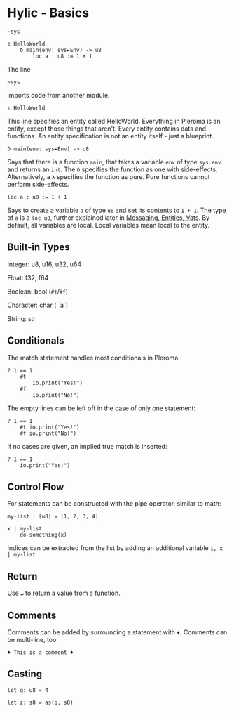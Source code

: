 # Hylic - Basics

```
~sys

ε HelloWorld
	δ main(env: sys►Env) -> u8
		loc a : u8 := 1 + 1
```

The line
```
~sys
```
imports code from another module.

```
ε HelloWorld
```

This line specifies an entity called HelloWorld.  Everything in Pleroma is an entity, except those things that aren't.
Every entity contains data and functions.  An entity specification is not an entity itself - just a blueprint.

```
δ main(env: sys►Env) -> u8
```

Says that there is a function `main`, that takes a variable `env` of type `sys.env` and returns an `int`.
The `δ` specifies the function as one with side-effects.  Alternatively, a `λ` specifies the function as pure.  Pure functions cannot perform side-effects.

```
loc a : u8 := 1 + 1
```
Says to create a variable `a` of type `u8` and set its contents to `1 + 1`.  The type of `a` is a `loc u8`, further explained later in [Messaging, Entities, Vats](./hylic/messaging.md).  By default, all variables are local.  Local variables mean local to the entity.

## Built-in Types

Integer: u8, u16, u32, u64

Float: f32, f64

Boolean: bool (`#t`/`#f`)

Character: char (``a`)

String: str

## Conditionals

The match statement handles most conditionals in Pleroma:

```
? 1 == 1
    #t
        io.print("Yes!")
    #f
        io.print("No!")
```

The empty lines can be left off in the case of only one statement:

```
? 1 == 1
    #t io.print("Yes!")
    #f io.print("No!")
```

If no cases are given, an implied true match is inserted:

```
? 1 == 1
    io.print("Yes!")
```

## Control Flow

For statements can be constructed with the pipe operator, similar to math:
```
my-list : [u8] = [1, 2, 3, 4]

x | my-list
    do-something(x)
```

Indices can be extracted from the list by adding an additional variable `i, x | my-list`

## Return

Use `↵` to return a value from a function.

## Comments

Comments can be added by surrounding a statement with `♦`.  Comments can be multi-line, too.

`♦ This is a comment ♦`

## Casting

```
let q: u8 = 4

let z: s8 = as(q, s8)
```

